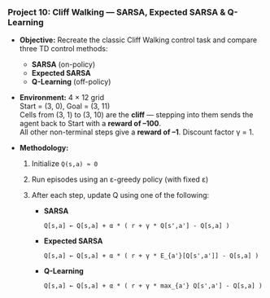 ### **Project 10: Cliff Walking — SARSA, Expected SARSA & Q-Learning**

- **Objective:** Recreate the classic Cliff Walking control task and compare three TD control methods:
  - **SARSA** (on-policy)
  - **Expected SARSA**
  - **Q-Learning** (off-policy)

- **Environment:** 4 × 12 grid  
  Start = (3, 0), Goal = (3, 11)  
  Cells from (3, 1) to (3, 10) are the **cliff** — stepping into them sends the agent back to Start with a **reward of –100**.  
  All other non-terminal steps give a **reward of –1**. Discount factor γ = 1.

- **Methodology:**
  1. Initialize `Q(s,a) ≈ 0`
  2. Run episodes using an ε-greedy policy (with fixed ε)
  3. After each step, update Q using one of the following:

     - **SARSA**
       ```
       Q[s,a] ← Q[s,a] + α * ( r + γ * Q[s',a'] - Q[s,a] )
       ```

     - **Expected SARSA**
       ```
       Q[s,a] ← Q[s,a] + α * ( r + γ * E_{a'}[Q[s',a']] - Q[s,a] )
       ```

     - **Q-Learning**
       ```
       Q[s,a] ← Q[s,a] + α * ( r + γ * max_{a'} Q[s',a'] - Q[s,a] )
       ```
